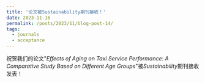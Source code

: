 ```yaml
---
title: '论文被Sustainability期刊接收！'
date: 2023-11-16
permalink: /posts/2023/11/blog-post-14/
tags:
  - journals
  - acceptance
---
```

祝贺我们的论文"*Effects of Aging on Taxi Service Performance: A Comparative Study Based on Different Age Groups*"被*Sustainability*期刊接收发表！
